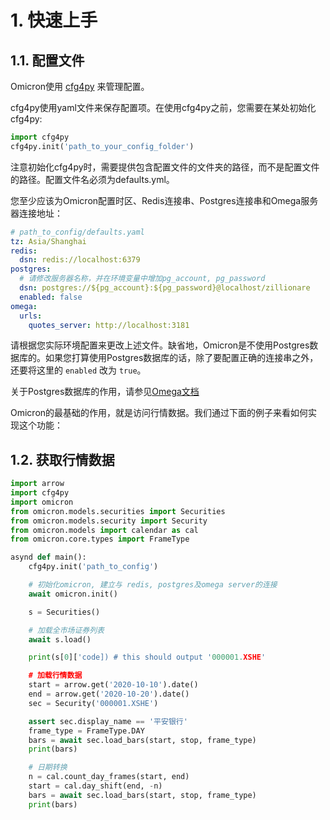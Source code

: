 # 1. 快速上手

## 1.1. 配置文件

Omicron使用 [cfg4py](https://pypi.org/project/cfg4py/) 来管理配置。

cfg4py使用yaml文件来保存配置项。在使用cfg4py之前，您需要在某处初始化cfg4py:

```python
import cfg4py
cfg4py.init('path_to_your_config_folder')
```
注意初始化cfg4py时，需要提供包含配置文件的文件夹的路径，而不是配置文件的路径。配置文件名必须为defaults.yml。

您至少应该为Omicron配置时区、Redis连接串、Postgres连接串和Omega服务器连接地址：

```yaml
# path_to_config/defaults.yaml
tz: Asia/Shanghai
redis:
  dsn: redis://localhost:6379
postgres:
  # 请修改服务器名称，并在环境变量中增加pg_account, pg_password
  dsn: postgres://${pg_account}:${pg_password}@localhost/zillionare
  enabled: false
omega:
  urls:
    quotes_server: http://localhost:3181
```

请根据您实际环境配置来更改上述文件。缺省地，Omicron是不使用Postgres数据库的。如果您打算使用Postgres数据库的话，除了要配置正确的连接串之外，还要将这里的 `enabled` 改为 `true`。

关于Postgres数据库的作用，请参见[Omega文档](https://zillionare-omega.readthedocs.io)

Omicron的最基础的作用，就是访问行情数据。我们通过下面的例子来看如何实现这个功能：
## 1.2. 获取行情数据
```python
import arrow
import cfg4py
import omicron
from omicron.models.securities import Securities
from omicron.models.security import Security
from omicron.models import calendar as cal
from omicron.core.types import FrameType

asynd def main():
    cfg4py.init('path_to_config')

    # 初始化omicron, 建立与 redis, postgres及omega server的连接
    await omicron.init()

    s = Securities()

    # 加载全市场证券列表
    await s.load()

    print(s[0]['code]) # this should output '000001.XSHE'

    # 加载行情数据
    start = arrow.get('2020-10-10').date()
    end = arrow.get('2020-10-20').date()
    sec = Security('000001.XSHE')

    assert sec.display_name == '平安银行'
    frame_type = FrameType.DAY
    bars = await sec.load_bars(start, stop, frame_type)
    print(bars)

    # 日期转换
    n = cal.count_day_frames(start, end)
    start = cal.day_shift(end, -n)
    bars = await sec.load_bars(start, stop, frame_type)
    print(bars)
```
